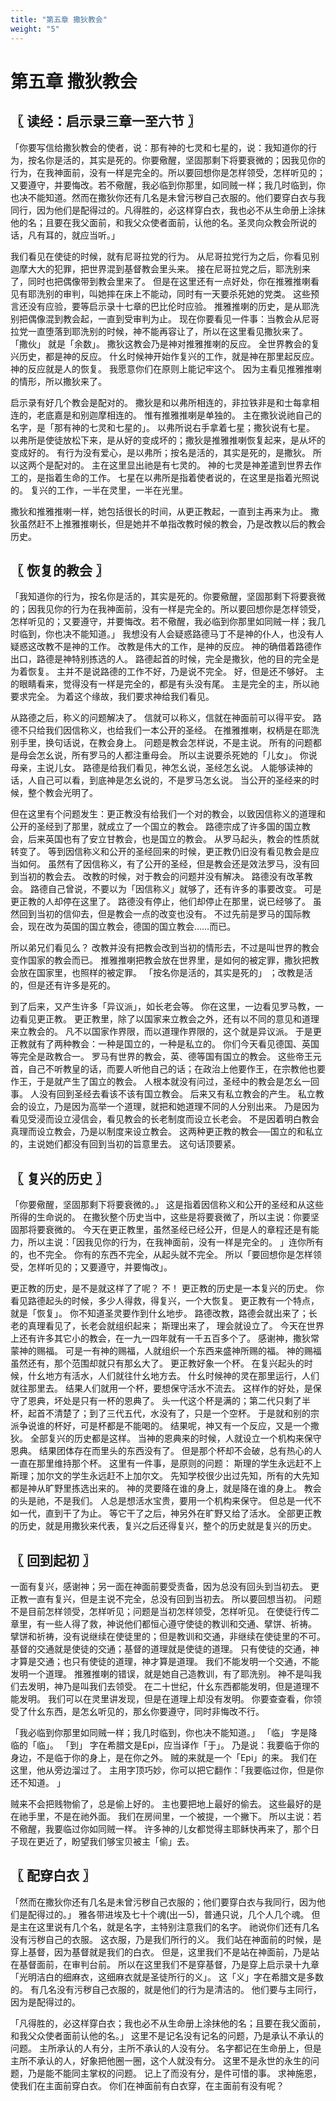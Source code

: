 ```yaml
---
title: "第五章 撒狄教会"
weight: "5"
---
```


# 第五章 撒狄教会


## 〖 读经：启示录三章一至六节 〗

「你要写信给撒狄教会的使者，说：那有神的七灵和七星的，说：我知道你的行为，按名你是活的，其实是死的。你要儆醒，坚固那剩下将要衰微的；因我见你的行为，在我神面前，没有一样是完全的。所以要回想你是怎样领受，怎样听见的；又要遵守，并要悔改。若不儆醒，我必临到你那里，如同贼一样；我几时临到，你也决不能知道。然而在撒狄你还有几名是未曾污秽自己衣服的。他们要穿白衣与我同行，因为他们是配得过的。凡得胜的，必这样穿白衣，我也必不从生命册上涂抹他的名；且要在我父面前，和我父众使者面前，认他的名。圣灵向众教会所说的话，凡有耳的，就应当听。」

我们看见在使徒的时候，就有尼哥拉党的行为。
从尼哥拉党行为之后，你看见别迦摩大大的犯罪，把世界混到基督教会里头来。
接在尼哥拉党之后，耶洗别来了，同时也把偶像带到教会里来了。
但是在这里还有一点好处，你在推雅推喇看见有耶洗别的审判，叫她摔在床上不能动，同时有一天要杀死她的党类。
这些预言还没有应验，要等启示录十七章的巴比伦时应验。
推雅推喇的历史，是从耶洗别把偶像混到教会起，一直到受审判为止。
现在你要看见一件事：当教会从尼哥拉党一直堕落到耶洗别的时候，神不能再容让了，所以在这里看见撒狄来了。
「撒伙」
就是「余数」。
撒狄这教会乃是神对推雅推喇的反应。
全世界教会的复兴历史，都是神的反应。
什幺时候神开始作复兴的工作，就是神在那里起反应。
神的反应就是人的恢复。
我愿意你们在原则上能记牢这个。
因为主看见推雅推喇的情形，所以撒狄来了。

启示录有好几个教会是配对的。
撒狄是和以弗所相连的，非拉铁非是和士每拿相连的，老底嘉是和别迦摩相连的。
惟有推雅推喇是单独的。
主在撒狄说祂自己的名字，是「那有神的七灵和七星的」。
以弗所说右手拿着七星；撒狄说有七星。
以弗所是使徒放松下来，是从好的变成坏的；撒狄是推雅推喇恢复起来，是从坏的变成好的。
有行为没有爱心，是以弗所；按名是活的，其实是死的，是撒狄。
所以这两个是配对的。
主在这里显出祂是有七灵的。
神的七灵是神差遣到世界去作工的，是指着生命的工作。
七星在以弗所是指着使者说的，在这里是指着光照说的。
复兴的工作，一半在灵里，一半在光里。

撒狄和推雅推喇一样，她包括很长的时间，从更正教起，一直到主再来为止。
撒狄虽然赶不上推雅推喇长，但是她并不单指改教时候的教会，乃是改教以后的教会历史。

## 〖 恢复的教会 〗

「我知道你的行为，按名你是活的，其实是死的。你要儆醒，坚固那剩下将要衰微的；因我见你的行为在我神面前，没有一样是完全的。所以要回想你是怎样领受，怎样听见的；又要遵守，并要悔改。若不儆醒，我必临到你那里如同贼一样；我几时临到，你也决不能知道。」
我想没有人会疑惑路德马丁不是神的仆人，也没有人疑惑这改教不是神的工作。
改教是伟大的工作，是神的反应。
神的确借着路德作出口，路德是神特别拣选的人。
路德起首的时候，完全是撒狄，他的目的完全是为着恢复。
主并不是说路德的工作不好，乃是说不完全。
好，但是还不够好。
主的眼睛看来，觉得没有一样是完全的，都是有头没有尾。
主是完全的主，所以祂要求完全。
为着这个缘故，我们要求神给我们看见。

从路德之后，称义的问题解决了。
信就可以称义，信就在神面前可以得平安。
路德不只给我们因信称义，也给我们一本公开的圣经。
在推雅推喇，权柄是在耶洗别手里，换句话说，在教会身上。
问题是教会怎样说，不是主说。
所有的问题都是母会怎幺说，所有罗马的人都注重母会。
所以主说要杀死她的「儿女」。
你说母亲，主说儿女。
路德是给我们看见，神怎幺说，圣经怎幺说。
人能够读神的话，人自己可以看，到底神是怎幺说的，不是罗马怎幺说。
当公开的圣经来的时候，整个教会光明了。

但在这里有个问题发生：更正教没有给我们一个对的教会，以致因信称义的道理和公开的圣经到了那里，就成立了一个国立的教会。
路德宗成了许多国的国立教会，后来英国也有了安立甘教会，也是国立的教会。
从罗马起头，教会的性质就转变了。
等到因信称义和公开的圣经回来的时候，更正教仍旧没有看见教会是应当如何。
虽然有了因信称义，有了公开的圣经，但是教会还是效法罗马，没有回到当初的教会去。
改教的时候，对于教会的问题并没有解决。
路德没有改革教会。
路德自己曾说，不要以为「因信称义」就够了，还有许多的事要改变。
可是更正教的人却停在这里了。
路德没有停止，他们却停止在那里，说已经够了。
虽然回到当初的信仰去，但是教会一点的改变也没有。
不过先前是罗马的国际教会，现在改为英国的国立教会，德国的国立教会……而已。

所以弟兄们看见么？
改教并没有把教会改到当初的情形去，不过是叫世界的教会变作国家的教会而已。
推雅推喇把教会放在世界里，是如何的被定罪，撒狄把教会放在国家里，也照样的被定罪。
「按名你是活的，其实是死的」
；改教是活的，但是还有许多是死的。

到了后来，又产生许多「异议派」，如长老会等。
你在这里，一边看见罗马教，一边看见更正教。
更正教里，除了以国家来立教会之外，还有以不同的意见和道理来立教会的。
凡不以国家作界限，而以道理作界限的，这个就是异议派。
于是更正教就有了两种教会：一种是国立的，一种是私立的。
你们今天看见德国、英国等完全是政教合一。
罗马有世界的教会，英、德等国有国立的教会。
这些帝王元首，自己不听教皇的话，而要人听他自己的话；在政治上他要作王，在宗教他也要作王，于是就产生了国立的教会。
人根本就没有问过，圣经中的教会是怎幺一回事。
人没有回到圣经去看该不该有国立教会。
后来又有私立教会的产生。
私立教会的设立，乃是因为高举一个道理，就把和她道理不同的人分别出来。
乃是因为看见受浸而设立浸信会，看见教会的长老制度而设立长老会。
不是因着明白教会真理而设立教会，乃是以制度来设立教会。
这两种更正教的教会──国立的和私立的，主说她们都没有回到当初的旨意里去。
这句话顶要紧。

## 〖 复兴的历史 〗

「你要儆醒，坚固那剩下将要衰微的。」
这是指着因信称义和公开的圣经和从这些所得的生命说的。
在撒狄整个历史当中，这些是将要衰微了，所以主说：你要坚固那将要衰微的。
今天在更正教里，虽然圣经已经公开，但是人的章程还是有能力，所以主说：「因我见你的行为，在我神面前，没有一样是完全的。
」连你所有的，也不完全。
你有的东西不完全，从起头就不完全。
所以「要回想你是怎样领受，怎样听见的；又要遵守，并要悔改」。

更正教的历史，是不是就这样了了呢？
不！
更正教的历史是一本复兴的历史。
你看见路德起头的时候，多少人得救，得复兴，一个大恢复。
更正教有一个特点，就是「恢复」。
你不知道圣灵要作到什幺地步。
路德改教，路德会就出来了；长老的真理看见了，长老会就组织起来； 斯理出来了， 理会就设立了。
今天在世界上还有许多其它小的教会，在一九一四年就有一千五百多个了。
感谢神，撒狄常蒙神的赐福。
可是一有神的赐福，人就组织一个东西来盛神所赐的福。
神的赐福虽然还有，那个范围却就只有那幺大了。
更正教好象一个杯。
在复兴起头的时候，什幺地方有活水，人们就往什幺地方去。
什幺时候神的灵在那里运行，人们就往那里去。
结果人们就用一个杯，要想保守活水不流去。
这样作的好处，是保守了恩典，坏处是只有一杯的恩典了。
头一代这个杯是满的；第二代只剩了半杯，起首不清楚了；到了三代五代，水没有了，只是一个空杯。
于是就和别的宗派争说谁的杯好，可是杯都是不能喝的。
结果呢，神又有一个反应，又是一个撒狄。
全部复兴的历史都是这样。
当神的恩典来的时候，人就设立一个机构来保守恩典。
结果团体存在而里头的东西没有了。
但是那个杯却不会破，总有热心的人一直在那里维持那个杯。
这里有一件事，是原则的问题： 斯理的学生永远赶不上 斯理；加尔文的学生永远赶不上加尔文。
先知学校很少出过先知，所有的大先知都是神从旷野里拣选出来的。
神的灵要降在谁的身上，就是降在谁的身上。
教会的头是祂，不是我们。
人总是想活水宝贵，要用一个机构来保守。
但总是一代不如一代，直到干了为止。
等它干了之后，神另外在旷野又给了活水。
全部更正教的历史，就是用撒狄来代表，复兴之后还得复兴，整个的历史就是复兴的历史。

## 〖 回到起初 〗

一面有复兴，感谢神；另一面在神面前要受责备，因为总没有回头到当初去。
更正教一直有复兴，但是主说不完全，总没有回到当初去。
所以要回想当初。
问题不是目前怎样领受，怎样听见；问题是当初怎样领受，怎样听见。
在使徒行传二章里，有一些人得了救，神说他们都恒心遵守使徒的教训和交通、擘饼、祈祷。
擘饼和祈祷，没有说继续在使徒里的；但是教训和交通，非继续在使徒里的不可。
基督的交通就是使徒的交通；基督的道理就是使徒的道理。
只有使徒的交通，神才算是交通；也只有使徒的道理，神才算是道理。
我们不能发明一个交通，不能发明一个道理。
推雅推喇的错误，就是她自己造教训，有了耶洗别。
神不是叫我们去发明，神乃是叫我们去领受。
在二十世纪，什幺东西都能发明，但是道理不能发明。
我们可以在灵里讲发现，但是在道理上却没有发明。
你要查查看，你领受了什幺东西，是怎幺听见的，那幺你要遵守，同时非悔改不行。

「我必临到你那里如同贼一样；我几时临到，你也决不能知道。」
「临」
字是降临的「临」。
「到」
字在希腊文是Epi，应当译作「于」。
乃是说：我要临于你的身边，不是临于你的身上，是在你之外。
贼的来就是一个「Epi」的来。
我们在这里，他从旁边溜过了。
主用字顶巧妙，你可以把它翻作：「我要临过你，但是你还不知道。
」

贼来不会把贱物偷了，总是偷上好的。
主也要把地上最好的偷去。
这些最好的是在祂手里，不是在祂外面。
我们在房间里，一个被提，一个撇下。
所以主说：若不儆醒，我要临过你如同贼一样。
许多神的儿女都觉得主耶稣快再来了，那个日子现在更近了，盼望我们够宝贝被主「偷」去。

## 〖 配穿白衣 〗

「然而在撒狄你还有几名是未曾污秽自己衣服的；他们要穿白衣与我同行，因为他们是配得过的。」
雅各带进埃及七十个魂(出一5)，普通只说，几个人几个魂。
但是主在这里说有几个名，就是名字，主特别注意我们的名字。
祂说你们还有几名没有污秽自己的衣服。
这衣服，乃是我们所行的义。
我们站在神面前的时候，是穿上基督，因为基督就是我们的白衣。
但是，这里我们不是站在神面前，乃是站在基督面前，在审判台前。
所以在这里我们不是穿基督，乃是穿上启示录十九章「光明洁白的细麻衣，这细麻衣就是圣徒所行的义」。
这「义」字在希腊文是多数的。
有几名没有污秽自己衣服的，就是他们的行为是清洁的。
他们要与主同行，因为是配得过的。

「凡得胜的，必这样穿白衣；我也必不从生命册上涂抹他的名；且要在我父面前，和我父众使者面前认他的名。」
这里不是记名没有记名的问题，乃是承认不承认的问题。
主所承认的人有分，主所不承认的人没有分。
名字都记在生命册上，但是主所不承认的人，好象把他圈一圈，这个人就没有分。
这里不是永世的永生的问题，乃是能不能同主掌权的问题。
记上了而没有分，是件可惜的事。
求神施恩，使我们在主面前穿白衣。
你们在神面前有白衣穿，在主面前有没有呢？
